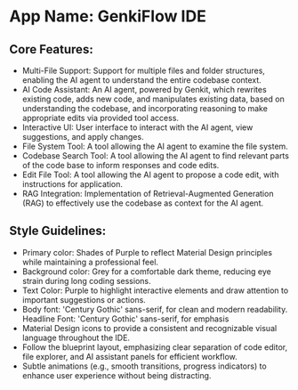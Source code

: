 # **App Name**: GenkiFlow IDE

## Core Features:

- Multi-File Support: Support for multiple files and folder structures, enabling the AI agent to understand the entire codebase context.
- AI Code Assistant: An AI agent, powered by Genkit, which rewrites existing code, adds new code, and manipulates existing data, based on understanding the codebase, and incorporating reasoning to make appropriate edits via provided tool access.
- Interactive UI: User interface to interact with the AI agent, view suggestions, and apply changes.
- File System Tool: A tool allowing the AI agent to examine the file system.
- Codebase Search Tool: A tool allowing the AI agent to find relevant parts of the code base to inform responses and code edits.
- Edit File Tool: A tool allowing the AI agent to propose a code edit, with instructions for application.
- RAG Integration: Implementation of Retrieval-Augmented Generation (RAG) to effectively use the codebase as context for the AI agent.

## Style Guidelines:

- Primary color: Shades of Purple to reflect Material Design principles while maintaining a professional feel.
- Background color: Grey for a comfortable dark theme, reducing eye strain during long coding sessions.
- Text Color: Purple to highlight interactive elements and draw attention to important suggestions or actions.
- Body font: 'Century Gothic' sans-serif, for clean and modern readability. Headline Font: 'Century Gothic' sans-serif, for emphasis
- Material Design icons to provide a consistent and recognizable visual language throughout the IDE.
- Follow the blueprint layout, emphasizing clear separation of code editor, file explorer, and AI assistant panels for efficient workflow.
- Subtle animations (e.g., smooth transitions, progress indicators) to enhance user experience without being distracting.